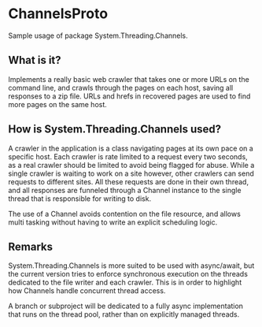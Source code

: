 # ChannelsProto

Sample usage of package System.Threading.Channels.

## What is it?

Implements a really basic web crawler that takes one or more URLs on the command line, and crawls through the pages on each host, saving all responses to a zip file.
URLs and hrefs in recovered pages are used to find more pages on the same host.

## How is System.Threading.Channels used?

A crawler in the application is a class navigating pages at its own pace on a specific host.
Each crawler is rate limited to a request every two seconds, as a real crawler should be limited to avoid being flagged for abuse.
While a single crawler is waiting to work on a site however, other crawlers can send requests to different sites.
All these requests are done in their own thread, and all responses are funneled through a Channel instance to the single thread that is responsible for writing to disk.

The use of a Channel avoids contention on the file resource, and allows multi tasking without having to write an explicit scheduling logic.

## Remarks

System.Threading.Channels is more suited to be used with async/await, but the current version tries to enforce synchronous execution on the threads dedicated to the file writer and each crawler.
This is in order to highlight how Channels handle concurrent thread access.

A branch or subproject will be dedicated to a fully async implementation that runs on the thread pool, rather than on explicitly managed threads.
